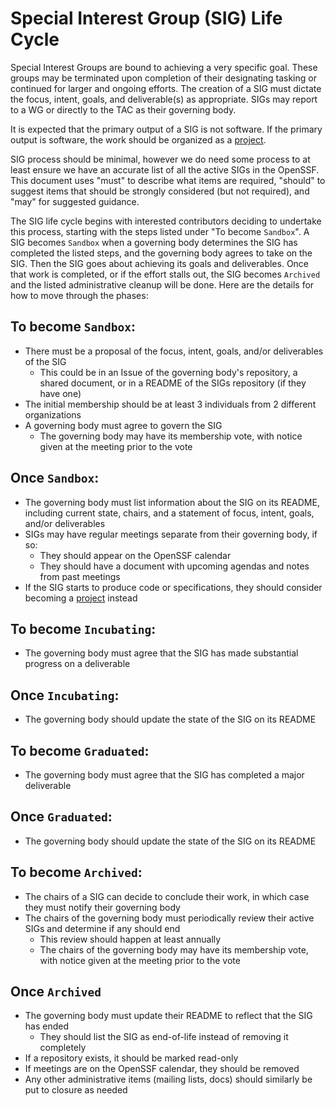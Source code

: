 # Special Interest Group (SIG) Life Cycle

Special Interest Groups are bound to achieving a very specific goal. These groups may be terminated upon completion of their designating tasking or continued for larger and ongoing efforts. The creation of a SIG must dictate the focus, intent, goals, and deliverable(s) as appropriate. SIGs may report to a WG or directly to the TAC as their governing body.

It is expected that the primary output of a SIG is not software. If the primary output is software, the work should be organized as a [project](./project-lifecycle.md).

SIG process should be minimal, however we do need some process to at least ensure we have an accurate list of all the active SIGs in the OpenSSF. This document uses "must" to describe what items are required, "should" to suggest items that should be strongly considered (but not required), and "may" for suggested guidance.

The SIG life cycle begins with interested contributors deciding to undertake this process, starting with the steps listed under "To become `Sandbox`". A SIG becomes `Sandbox` when a governing body determines the SIG has completed the listed steps, and the governing body agrees to take on the SIG. Then the SIG goes about achieving its goals and deliverables. Once that work is completed, or if the effort stalls out, the SIG becomes `Archived` and the listed administrative cleanup will be done. Here are the details for how to move through the phases:

## To become `Sandbox`:

* There must be a proposal of the focus, intent, goals, and/or deliverables of the SIG
  * This could be in an Issue of the governing body's repository, a shared document, or in a README of the SIGs repository (if they have one)
* The initial membership should be at least 3 individuals from 2 different organizations
* A governing body must agree to govern the SIG
  * The governing body may have its membership vote, with notice given at the meeting prior to the vote

## Once `Sandbox`:

* The governing body must list information about the SIG on its README, including current state, chairs, and a statement of focus, intent, goals, and/or deliverables
* SIGs may have regular meetings separate from their governing body, if so:
  * They should appear on the OpenSSF calendar
  * They should have a document with upcoming agendas and notes from past meetings
* If the SIG starts to produce code or specifications, they should consider becoming a [project](./project-lifecycle.md) instead

## To become `Incubating`:

* The governing body must agree that the SIG has made substantial progress on a deliverable

## Once `Incubating`:

* The governing body should update the state of the SIG on its README

## To become `Graduated`:

* The governing body must agree that the SIG has completed a major deliverable

## Once `Graduated`:

* The governing body should update the state of the SIG on its README

## To become `Archived`:

* The chairs of a SIG can decide to conclude their work, in which case they must notify their governing body
* The chairs of the governing body must periodically review their active SIGs and determine if any should end
  * This review should happen at least annually
  * The chairs of the governing body may have its membership vote, with notice given at the meeting prior to the vote

## Once `Archived`

* The governing body must update their README to reflect that the SIG has ended
  * They should list the SIG as end-of-life instead of removing it completely
* If a repository exists, it should be marked read-only
* If meetings are on the OpenSSF calendar, they should be removed
* Any other administrative items (mailing lists, docs) should similarly be put to closure as needed
